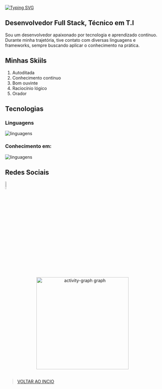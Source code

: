 <a href="https://git.io/typing-svg"><img src="https://readme-typing-svg.demolab.com?font=Fira+Code&weight=600&size=30&duration=3000&pause=1000&width=435&lines=Seja+Bem-Vindo(a)" alt="Typing SVG" /></a>

## Desenvolvedor Full Stack, Técnico em T.I

<p align="justtify">Sou um desenvolvedor apaixonado por tecnologia e aprendizado contínuo. Durante minha trajetória, tive contato com diversas linguagens e frameworks, sempre buscando aplicar o conhecimento na prática.</p>

## Minhas Skiils

<div align="justify">
  <ol>
      <li>Autoditada</li>
      <li>Conhecimento contínuo</li>
      <li>Bom ouvinte</li>
      <li>Raciocínio lógico</li>
      <li>Orador</li>
  </ol>
</div>

## Tecnologias

### Linguagens

![linguagens](https://skillicons.dev/icons?i=html,css,md,js,git,github,c,cs,cpp,py,powershell,bash)

### Conhecimento em:

![linguagens](https://skillicons.dev/icons?i=windows,linux,vscode,visualstudio,gmail,dotnet)

## Redes Sociais
<div align="left">
      <a href="https://www.instagram.com/prof.guilhermepf/"><img src="https://cdn4.iconfinder.com/data/icons/social-messaging-ui-color-shapes-2-free/128/social-instagram-new-circle-512.png" width="8%"></a>
</div>

<div align="center">
  <img src="https://github-readme-activity-graph.vercel.app/graph?username=Guilhermepereirafonseca&radius=16&theme=react&area=true&order=5" height="300" alt="activity-graph graph"  /> <br>
</div> <br>

> [VOLTAR AO INCIO](#desenvolvedor-full-stack-técnico-em-ti)
